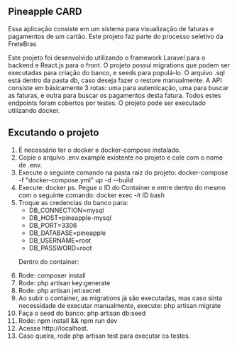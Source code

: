 ## Pineapple CARD

Essa aplicação consiste em um sistema para visualização de faturas e pagamentos de um cartão. Este projeto faz parte do processo seletivo da FreteBras

Este projeto foi desenvolvido utilizando o framework Laravel para o backend e React.js para o front. O projeto possui migrations que podem ser executadas para criação do banco, e seeds para populá-lo. O arquivo .sql está dentro da pasta db, caso deseja fazer o restore manualmente. A API consiste em básicamente 3 rotas: uma para autenticação, uma para buscar as faturas, e outra para buscar os pagamentos desta fatura. Todos estes endpoints foram cobertos por testes. O projeto pode ser executado utilizando docker.

## Excutando o projeto

<ol>
    <li>É necessário ter o docker e docker-compose instalado.</li>
    <li>Copie o arquivo .env.example existente no projeto e cole com o nome de .env.</li>
    <li>Execute o seguinte comando na pasta raiz do projeto: docker-compose -f "docker-compose.yml" up -d --build </li>
    <li>Execute: docker ps. Pegue o ID do Container e entre dentro do mesmo com o seguinte comando:  docker exec -it ID bash</li>
    <li>Troque as credencias do banco para:
        <ul>
        <li>DB_CONNECTION=mysql</li>
        <li>DB_HOST=pineapple-mysql</li>
        <li>DB_PORT=3306</li>
        <li>DB_DATABASE=pineapple</li>
        <li>DB_USERNAME=root</li>
        <li>DB_PASSWORD=root</li>
        </ul>
    <p>Dentro do container:</p> 
    <li>Rode: composer install </li>
    <li>Rode: php artisan key:generate</li>
    <li>Rode: php artisan jwt:secret</li>
    <li>Ao subir o container, as migrations já são executadas, mas caso sinta necessidade de executar manualmente, execute: php artisan migrate</li>
    <li>Faça o seed do banco: php artisan db:seed</li>
    <li>Rode: npm install && npm run dev</li>
    <li>Acesse http://localhost.</li>
    <li>Caso queira, rode php artisan test para executar os testes.</li>
    
</ol>
